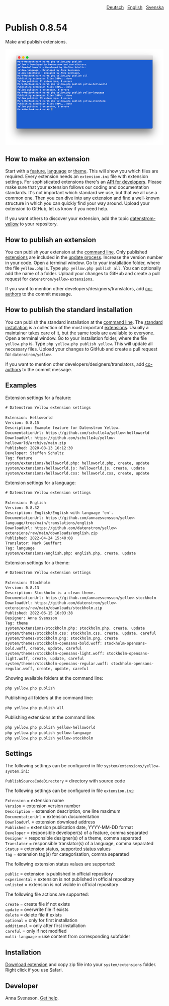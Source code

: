 <p align="right"><a href="README-de.md">Deutsch</a> &nbsp; <a href="README.md">English</a> &nbsp; <a href="README-sv.md">Svenska</a></p>

# Publish 0.8.54

Make and publish extensions.

<p align="center"><img src="publish-screenshot.png?raw=true" alt="Screenshot"></p>

## How to make an extension

Start with a [feature](https://github.com/schulle4u/yellow-helloworld), [language](https://github.com/annaesvensson/yellow-language/tree/main/translations/english) or [theme](https://github.com/annaesvensson/yellow-stockholm). This will show you which files are required. Every extension needs an `extension.ini` file with extension settings. For sophisticated extensions there's an [API for developers](https://datenstrom.se/yellow/help/api-for-developers). Please make sure that your extension follows our coding and documentation standards. It's not important which standard we use, but that we all use a common one. Then you can dive into any extension and find a well-known structure in which you can quickly find your way around. Upload your extension to GitHub, let us know if you need help.

If you want others to discover your extension, add the topic [datenstrom-yellow](https://github.com/topics/datenstrom-yellow) to your repository.

## How to publish an extension

You can publish your extension at the [command line](https://github.com/annaesvensson/yellow-command). Only published [extensions](https://github.com/datenstrom/yellow-extensions) are included in the [update process](https://github.com/annaesvensson/yellow-update). Increase the version number in your code. Open a terminal window. Go to your installation folder, where the file `yellow.php` is. Type `php yellow.php publish all`. You can optionally add the name of a folder. Upload your changes to GitHub and create a pull request for `datenstrom/yellow-extensions`.

If you want to mention other developers/designers/translators, add [co-authors](https://docs.github.com/en/pull-requests/committing-changes-to-your-project/creating-and-editing-commits/creating-a-commit-with-multiple-authors) to the commit message.

## How to publish the standard installation

You can publish the standard installation at the [command line](https://github.com/annaesvensson/yellow-command). The [standard installation](https://github.com/datenstrom/yellow) is a collection of the most important [extensions](https://github.com/datenstrom/yellow-extensions). Usually a maintainer takes care of it, but the same tools are available to everyone. Open a terminal window. Go to your installation folder, where the file `yellow.php` is. Type `php yellow.php publish yellow`. This will update all necessary files. Upload your changes to GitHub and create a pull request for `datenstrom/yellow`.

If you want to mention other developers/designers/translators, add [co-authors](https://docs.github.com/en/pull-requests/committing-changes-to-your-project/creating-and-editing-commits/creating-a-commit-with-multiple-authors) to the commit message.

## Examples

Extension settings for a feature:

~~~
# Datenstrom Yellow extension settings

Extension: Helloworld
Version: 0.8.15
Description: Example feature for Datenstrom Yellow.
DocumentationUrl: https://github.com/schulle4u/yellow-helloworld
DownloadUrl: https://github.com/schulle4u/yellow-helloworld/archive/main.zip
Published: 2020-08-13 16:12:30
Developer: Steffen Schultz
Tag: feature
system/extensions/helloworld.php: helloworld.php, create, update
system/extensions/helloworld.js: helloworld.js, create, update
system/extensions/helloworld.css: helloworld.css, create, update
~~~

Extension settings for a language:

~~~
# Datenstrom Yellow extension settings

Extension: English
Version: 0.8.32
Description: English/English with language 'en'.
DocumentationUrl: https://github.com/annaesvensson/yellow-language/tree/main/translations/english
DownloadUrl: https://github.com/datenstrom/yellow-extensions/raw/main/downloads/english.zip
Published: 2022-04-24 15:40:08
Translator: Mark Seuffert
Tag: language
system/extensions/english.php: english.php, create, update
~~~

Extension settings for a theme:

~~~
# Datenstrom Yellow extension settings

Extension: Stockholm
Version: 0.8.13
Description: Stockholm is a clean theme.
DocumentationUrl: https://github.com/annaesvensson/yellow-stockholm
DownloadUrl: https://github.com/datenstrom/yellow-extensions/raw/main/downloads/stockholm.zip
Published: 2022-06-15 16:03:38
Designer: Anna Svensson
Tag: theme
system/extensions/stockholm.php: stockholm.php, create, update
system/themes/stockholm.css: stockholm.css, create, update, careful
system/themes/stockholm.png: stockholm.png, create
system/themes/stockholm-opensans-bold.woff: stockholm-opensans-bold.woff, create, update, careful
system/themes/stockholm-opensans-light.woff: stockholm-opensans-light.woff, create, update, careful
system/themes/stockholm-opensans-regular.woff: stockholm-opensans-regular.woff, create, update, careful
~~~

Showing available folders at the command line:

`php yellow.php publish`  

Publishing all folders at the command line:

`php yellow.php publish all`  

Publishing extensions at the command line:

`php yellow.php publish yellow-helloworld`  
`php yellow.php publish yellow-language`  
`php yellow.php publish yellow-stockholm`  

## Settings

The following settings can be configured in file `system/extensions/yellow-system.ini`:

`PublishSourceCodeDirectory` = directory with source code  

The following settings can be configured in file `extension.ini`:

`Extension` = extension name  
`Version` = extension version number  
`Description` = extension description, one line maximum  
`DocumentationUrl` = extension documentation  
`DownloadUrl` = extension download address  
`Published` = extension publication date, YYYY-MM-DD format  
`Developer` = responsible developer(s) of a feature, comma separated  
`Designer` = responsible designer(s) of a theme, comma separated  
`Translator` = responsible translator(s) of a language, comma separated  
`Status` = extension status, [supported status values](#settings-status)  
`Tag` = extension tag(s) for categorisation, comma separated  

<a id="settings-status"></a>The following extension status values are supported:

`public` = extension is published in official repository  
`experimental` = extension is not published in official repository  
`unlisted` = extension is not visible in official repository  

<a id="settings-actions"></a>The following file actions are supported:

`create` = create file if not exists  
`update` = overwrite file if exists  
`delete` = delete file if exists  
`optional` = only for first installation  
`additional` = only after first installation  
`careful` = only if not modified  
`multi-language` = use content from corresponding subfolder  

## Installation

[Download extension](https://github.com/annaesvensson/yellow-publish/archive/main.zip) and copy zip file into your `system/extensions` folder. Right click if you use Safari.

## Developer

Anna Svensson. [Get help](https://datenstrom.se/yellow/help/).
